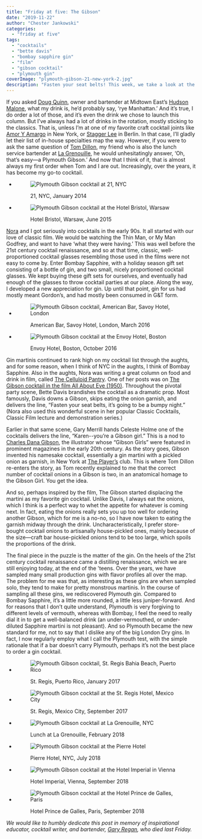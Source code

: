 ```yaml
---
title: "Friday at five: The Gibson"
date: "2019-11-22"
author: "Chester Jankowski"
categories: 
  - "friday at five"
tags: 
  - "cocktails"
  - "bette davis"
  - "bombay sapphire gin"
  - "film"
  - "gibson cocktail"
  - "plymouth gin"
coverImage: "plymouth-gibson-21-new-york-2.jpg"
description: "Fasten your seat belts! This week, we take a look at the Gibson cocktail, and how the Plymouth Gibson became my drink."
---
```


If you asked [Doug Quinn](https://www.nytimes.com/2010/05/28/dining/28bruni.html), owner and bartender at Midtown East’s [Hudson Malone](http://www.hudsonmalone.com/), what my drink is, he’d probably say, ‘rye Manhattan.’ And it’s true, I do order a lot of those, and it’s even the drink we chose to launch this column. But I’ve always had a lot of drinks in the rotation, mostly sticking to the classics. That is, unless I’m at one of my favorite craft cocktail joints like [Amor Y Amargo](https://www.amoryamargony.com/) in New York, or [Stagger Lee](http://www.staggerlee.de/) in Berlin. In that case, I’ll gladly let their list of in-house specialties map the way. However, if you were to ask the same question of [Tom Dillon](https://www.irishtimes.com/news/the-king-of-new-york-1.112938), my friend who is also the lunch service bartender at [La Grenouille](http://la-grenouille.com/), he would unhesitatingly answer, ‘Oh, that’s easy—a Plymouth Gibson.’ And now that I think of it, that is almost always my first order when Tom and I are out. Increasingly, over the years, it has become my go-to cocktail.

- <figure>
    
    ![Plymouth Gibson cocktail at 21, NYC](images/plymouth-gibson-21-new-york.jpg)
    
    <figcaption>
    
    21, NYC, January 2014
    
    </figcaption>
    
    </figure>
    
- <figure>
    
    ![Plymouth Gibson cocktail at the Hotel Bristol, Warsaw](images/plymouth-gibson-hotel-bristol-warsaw.jpg)
    
    <figcaption>
    
    Hotel Bristol, Warsaw, June 2015
    
    </figcaption>
    
    </figure>
    

[Nora](https://www.culturednyc.com/author/nora-maynard/) and I got seriously into cocktails in the early 90s. It all started with our love of classic film. We would be watching the Thin Man, or My Man Godfrey, and want to have ‘what they were having.’ This was well before the 21st century cocktail renaissance, and so at that time, classic, well-proportioned cocktail glasses resembling those used in the films were not easy to come by. Enter Bombay Sapphire, with a holiday season gift set consisting of a bottle of gin, and two small, nicely proportioned cocktail glasses. We kept buying these gift sets for ourselves, and eventually had enough of the glasses to throw cocktail parties at our place. Along the way, I developed a new appreciation for gin. Up until that point, gin for us had mostly meant Gordon’s, and had mostly been consumed in G&T form.

- <figure>
    
    ![Plymouth Gibson cocktail, American Bar, Savoy Hotel, London](images/plymouth-gibson-savoy-hotel-london.jpg)
    
    <figcaption>
    
    American Bar, Savoy Hotel, London, March 2016
    
    </figcaption>
    
    </figure>
    
- <figure>
    
    ![Plymouth Gibson cocktail at the Envoy Hotel, Boston](images/plymouth-gibson-envoy-hotel-boston.jpg)
    
    <figcaption>
    
    Envoy Hotel, Boston, October 2016
    
    </figcaption>
    
    </figure>
    

Gin martinis continued to rank high on my cocktail list through the aughts, and for some reason, when I think of NYC in the aughts, I think of Bombay Sapphire. Also in the aughts, Nora was writing a great column on food and drink in film, called [The Celluloid Pantry](https://www.thekitchn.com/collection/the-celluloid-pantry). One of her posts was on [The Gibson cocktail in the film All About Eve (1950)](https://www.thekitchn.com/the-celluloid-p-21-9827). Throughout the pivotal party scene, Bette Davis brandishes the cocktail as a dramatic prop. Most famously, Davis downs a Gibson, skips eating the onion garnish, and delivers the line, “Fasten your seat belts, it’s going to be a bumpy night.” (Nora also used this wonderful scene in her popular Classic Cocktails, Classic Film lecture and demonstration series.)

Earlier in that same scene, Gary Merrill hands Celeste Holme one of the cocktails delivers the line, “Karen--you’re a Gibson girl.” This is a nod to [Charles Dana Gibson](https://www.illustrationhistory.org/artists/charles-dana-gibson), the illustrator whose “Gibson Girls” were featured in prominent magazines in the early 20th century. As the story goes, Gibson invented his namesake cocktail, essentially a gin martini with a pickled onion as garnish, in New York at [The Player’s](http://theplayersnyc.org/) club. This is where Tom Dillon re-enters the story, as Tom recently explained to me that the correct number of cocktail onions in a Gibson is two, in an anatomical homage to the Gibson Girl. You get the idea.

And so, perhaps inspired by the film, The Gibson started displacing the martini as my favorite gin cocktail. Unlike Davis, I always eat the onions, which I think is a perfect way to whet the appetite for whatever is coming next. In fact, eating the onions really sets you up too well for ordering another Gibson, which for me is a no-no, so I have now taken to eating the garnish midway through the drink. Uncharacteristically, I prefer store-bought cocktail onions to artisanally house-pickled ones, mainly because of the size—craft bar house-pickled onions tend to be too large, which spoils the proportions of the drink.

The final piece in the puzzle is the matter of the gin. On the heels of the 21st century cocktail renaissance came a distilling renaissance, which we are still enjoying today, at the end of the 'teens. Over the years, we have sampled many small production gins with flavor profiles all over the map. The problem for me was that, as interesting as these gins are when sampled solo, they tend to make for pretty monstrous martinis. In the course of sampling all these gins, we rediscovered Plymouth gin. Compared to Bombay Sapphire, it’s a little more rounded, a little less juniper-forward. And for reasons that I don’t quite understand, Plymouth is very forgiving to different levels of vermouth, whereas with Bombay, I feel the need to really dial it in to get a well-balanced drink (an under-vermouthed, or under-diluted Sapphire martini is not pleasant). And so Plymouth became the new standard for me, not to say that I dislike any of the big London Dry gins. In fact, I now regularly employ what I call the Plymouth test, with the simple rationale that if a bar doesn’t carry Plymouth, perhaps it’s not the best place to order a gin cocktail.

- <figure>
    
    ![Plymouth Gibson cocktail, St. Regis Bahia Beach, Puerto Rico](images/plymouth-gibson-st-regis-bahia-beach-puerto-rico.jpg)
    
    <figcaption>
    
    St. Regis, Puerto Rico, January 2017
    
    </figcaption>
    
    </figure>
    
- <figure>
    
    ![Plymouth Gibson cocktail at the St. Regis Hotel, Mexico City](images/plymouth-gibson-st-regis-mexico-city.jpg)
    
    <figcaption>
    
    St. Regis, Mexico City, September 2017
    
    </figcaption>
    
    </figure>
    
- <figure>
    
    ![Plymouth Gibson cocktail at La Grenouille, NYC](images/plymouth-gibson-lunch-la-grenouille-new-york.jpg)
    
    <figcaption>
    
    Lunch at La Grenouille, February 2018
    
    </figcaption>
    
    </figure>
    
- <figure>
    
    ![Plymouth Gibson cocktail at the Pierre Hotel](images/plymouth-gibson-pierre-hotel-nyc.jpg)
    
    <figcaption>
    
    Pierre Hotel, NYC, July 2018
    
    </figcaption>
    
    </figure>
    
- <figure>
    
    ![Plymouth Gibson cocktail at the Hotel Imperial in Vienna](images/plymouth-gibson-imperial-hotel-wien.jpg)
    
    <figcaption>
    
    Hotel Imperial, Vienna, September 2018
    
    </figcaption>
    
    </figure>
    
- <figure>
    
    ![Plymouth Gibson cocktail at the Hotel Prince de Galles, Paris](images/plymouth-gibson-hotel-prince-de-galles-paris.jpg)
    
    <figcaption>
    
    Hotel Prince de Galles, Paris, September 2018
    
    </figcaption>
    
    </figure>
    

_We would like to humbly dedicate this post in memory of inspirational educator, cocktail writer, and bartender, [Gary Regan](https://www.winemag.com/2019/11/22/gaz-regan-bartender-legend/), who died last Friday._
